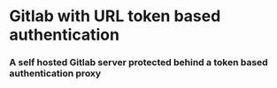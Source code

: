 # Gitlab with URL token based authentication
### A self hosted Gitlab server protected behind a token based authentication proxy
